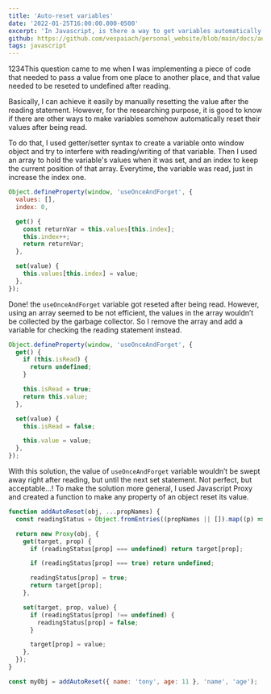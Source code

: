 ```yaml
---
title: 'Auto-reset variables'
date: '2022-01-25T16:00:00.000-0500'
excerpt: 'In Javascript, is there a way to get variables automatically reseted to undefined value after being read once?'
github: https://github.com/vespaiach/personal_website/blob/main/docs/auto-reset-variables.md
tags: javascript
---
```


1234This question came to me when I was implementing a piece of code that needed to pass a value from one place to another place, and that value needed to be reseted to undefined after reading. 

Basically, I can achieve it easily by manually resetting the value after the reading statement. However, for the researching purpose, it is good to know if there are other ways to make variables somehow automatically reset their values after being read.

To do that, I used getter/setter syntax to create a variable onto window object and try to interfere with reading/writing of that variable. Then I used an array to hold the variable's values when it was set, and an index to keep the current position of that array. Everytime, the variable was read, just in increase the index one.

```javascript
Object.defineProperty(window, 'useOnceAndForget', {
  values: [],
  index: 0,

  get() {
    const returnVar = this.values[this.index];
    this.index++;
    return returnVar;
  },

  set(value) {
    this.values[this.index] = value;
  },
});
```

Done! the `useOnceAndForget` variable got reseted after being read. However, using an array seemed to be not efficient, the values in the array wouldn’t be collected by the garbage collector. So I remove the array and add a variable for checking the reading statement instead.

```javascript
Object.defineProperty(window, 'useOnceAndForget', {
  get() {
    if (this.isRead) {
      return undefined;
    }

    this.isRead = true;
    return this.value;
  },

  set(value) {
    this.isRead = false;

    this.value = value;
  },
});
```

With this solution, the value of `useOnceAndForget` variable wouldn’t be swept away right after reading, but until the next set statement. Not perfect, but acceptable...! To make the solution more general, I used Javascript Proxy and created a function to make any property of an object reset its value.

```javascript
function addAutoReset(obj, ...propNames) {
  const readingStatus = Object.fromEntries((propNames || []).map((p) => [p, false]));

  return new Proxy(obj, {
    get(target, prop) {
      if (readingStatus[prop] === undefined) return target[prop];

      if (readingStatus[prop] === true) return undefined;

      readingStatus[prop] = true;
      return target[prop];
    },

    set(target, prop, value) {
      if (readingStatus[prop] !== undefined) {
        readingStatus[prop] = false;
      }

      target[prop] = value;
    },
  });
}

const myObj = addAutoReset({ name: 'tony', age: 11 }, 'name', 'age');
```


